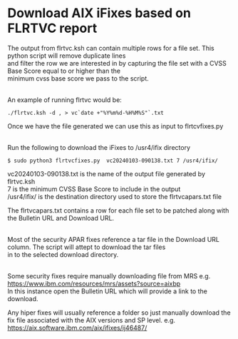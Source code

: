 # Download AIX iFixes based on FLRTVC report

The output from flrtvc.ksh can contain multiple rows for a file set. This python script will remove duplicate lines<br>
and filter the row we are interested in by capturing the file set with a CVSS Base Score equal to or higher than the <br>
minimum cvss base score we pass to the script.<br><br>

An example of running flrtvc would be:

```
./flrtvc.ksh -d , > vc`date +"%Y%m%d-%H%M%S"`.txt
```
Once we have the file generated we can use this as input to flrtcvfixes.py<br><br>

Run the following to download the iFixes to /usr4/ifix directory

```
$ sudo python3 flrtvcfixes.py  vc20240103-090138.txt 7 /usr4/ifix/
```
vc20240103-090138.txt is the name of the output file generated by flrtvc.ksh<br>
7 is the minimum CVSS Base Score to include in the output<br>
/usr4/ifix/ is the destination directory used to store the flrtvcapars.txt file<br>

The flrtvcapars.txt contains a row for each file set to be patched along with the Bulletin URL and Download URL.<br><br>

Most of the security APAR fixes reference a tar file in the Download URL column. The script will attept to download the tar files<br>
in to the selected download directory.<br><br>

Some security fixes require manually downloading file from MRS e.g. <br>
https://www.ibm.com/resources/mrs/assets?source=aixbp<br>
In this instance open the Bulletin URL which will provide a link to the download.<br>

Any hiper fixes will usually reference a folder so just manually download the fix file associated with the AIX versions and SP level. e.g.<br>
https://aix.software.ibm.com/aix/ifixes/ij46487/<br>
